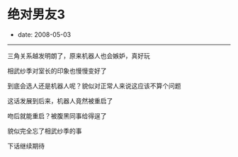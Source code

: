 # 绝对男友3

- date: 2008-05-03

--------------------------


三角关系越发明朗了，原来机器人也会嫉妒，真好玩

相武纱季对室长的印象也慢慢变好了

到底会选人还是机器人呢？貌似对正常人来说这应该不算个问题

这话发展到后来，机器人竟然被重启了

吻后就能重启？被腹黑同事给得逞了

貌似完全忘了相武纱季的事

下话继续期待

